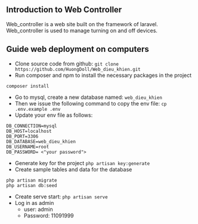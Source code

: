## Introduction to Web Controller
Web_controller is a web site built on the framework of laravel. Web_controller is used to manage turning on and off devices.

## Guide web deployment on computers
- Clone source code from github:
```git clone https://github.com/HuongDoll/Web_dieu_khien.git```
- Run composer and npm to install the necessary packages in the project
```
composer install
```
- Go to mysql, create a new database named: `web_dieu_khien`
- Then we issue the following command to copy the env file:
```cp .env.example .env```
- Update your env file as follows:
```
DB_CONNECTION=mysql
DB_HOST=localhost
DB_PORT=3306
DB_DATABASE=web_dieu_khien
DB_USERNAME=root
DB_PASSWORD= <"your password">
```
- Generate key for the project
```php artisan key:generate```
- Create sample tables and data for the database
```
php artisan migrate
php artisan db:seed
```
- Create serve start:
```php artisan serve```
- Log in as admin
   - user: admin
   - Password: 11091999
